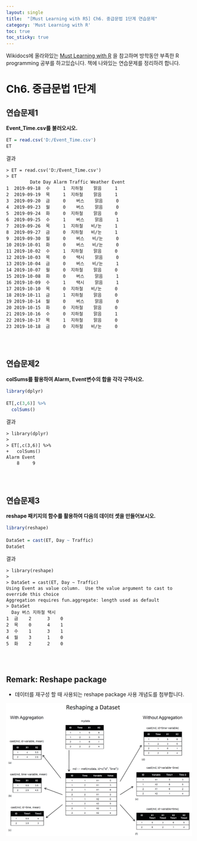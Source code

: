```yaml
---
layout: single
title:  "[Must Learning with R5] Ch6. 중급문법 1단계 연습문제"
category: 'Must Learning with R'
toc: true
toc_sticky: true
---
```



Wikidocs에 올라와있는 [Must Learning with R](https://wikidocs.net/book/4315) 을 참고하며 방학동안 부족한 R programming 공부를 하고있습니다. 책에 나와있는 연습문제를 정리하려 합니다.

# Ch6. 중급문법 1단계


## 연습문제1
**Event_Time.csv를 불러오시오.**

```R
ET = read.csv('D:/Event_Time.csv')
ET
```
결과
```
> ET = read.csv('D:/Event_Time.csv')
> ET
         Date Day Alarm Traffic Weather Event
1  2019-09-18  수     1  지하철    맑음     1
2  2019-09-19  목     1  지하철    맑음     1
3  2019-09-20  금     0    버스    맑음     0
4  2019-09-23  월     0    버스    맑음     0
5  2019-09-24  화     0  지하철    맑음     0
6  2019-09-25  수     1    버스    맑음     1
7  2019-09-26  목     1  지하철   비/눈     1
8  2019-09-27  금     0  지하철   비/눈     1
9  2019-09-30  월     0    버스   비/눈     0
10 2019-10-01  화     0    버스   비/눈     0
11 2019-10-02  수     1  지하철    맑음     0
12 2019-10-03  목     0    택시    맑음     0
13 2019-10-04  금     0    버스   비/눈     1
14 2019-10-07  월     0  지하철    맑음     0
15 2019-10-08  화     0    버스    맑음     1
16 2019-10-09  수     1    택시    맑음     1
17 2019-10-10  목     0  지하철   비/눈     0
18 2019-10-11  금     1  지하철    맑음     0
19 2019-10-14  월     0    버스    맑음     0
20 2019-10-15  화     0  지하철    맑음     0
21 2019-10-16  수     0  지하철    맑음     1
22 2019-10-17  목     1  지하철    맑음     0
23 2019-10-18  금     0  지하철   비/눈     0
```
<br/><br/>
## 연습문제2
**colSums를 활용하여 Alarm, Event변수의 합을 각각 구하시오.** 

```R
library(dplyr)

ET[,c(3,6)] %>%
  colSums()
```

결과
```
> library(dplyr)
> 
> ET[,c(3,6)] %>%
+   colSums()
Alarm Event 
    8     9  
```
<br/><br/>
## 연습문제3
**reshape 패키지의 함수를 활용하여 다음의 데이터 셋을 만들어보시오.**

```R
library(reshape)

DataSet = cast(ET, Day ~ Traffic)
DataSet
```
결과
```
> library(reshape)
> 
> DataSet = cast(ET, Day ~ Traffic)
Using Event as value column.  Use the value argument to cast to override this choice
Aggregation requires fun.aggregate: length used as default
> DataSet
  Day 버스 지하철 택시
1  금    2      3    0
2  목    0      4    1
3  수    1      3    1
4  월    3      1    0
5  화    2      2    0
```

<br/><br/>
## Remark: Reshape package

* 데이터를 재구성 할 때 사용되는 reshape package 사용 개념도를 첨부합니다.


![Image Alt 텍스트](/assets/images/resha.png)